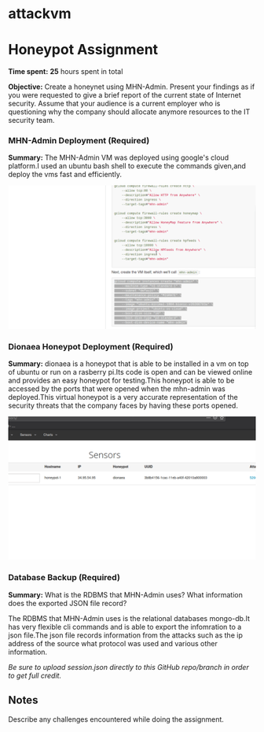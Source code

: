 # attackvm

# Honeypot Assignment

**Time spent:** **25** hours spent in total

**Objective:** Create a honeynet using MHN-Admin. Present your findings as if you were requested to give a brief report of the current state of Internet security. Assume that your audience is a current employer who is questioning why the company should allocate anymore resources to the IT security team.

### MHN-Admin Deployment (Required)

**Summary:** The MHN-Admin VM was deployed using google's cloud platform.I used an ubuntu bash shell to execute the commands given,and deploy the vms fast and efficiently.

<img src="mhn-admin.gif">

### Dionaea Honeypot Deployment (Required)

**Summary:** dionaea is a honeypot that is able to be installed in a vm on top of ubuntu or run on a rasberry pi.Its code is open and can be viewed online and provides an easy honeypot for testing.This honeypot is able to be accessed by the ports that were opened when the mhn-admin was deployed.This virtual honeypot is a very accurate representation of the security threats that the company faces by having these ports opened.

<img src="dionaea-honeypot.gif">

### Database Backup (Required) 

**Summary:** What is the RDBMS that MHN-Admin uses? What information does the exported JSON file record?

The RDBMS that MHN-Admin uses is the relational databases mongo-db.It has very flexible cli commands and is able to export the infomration to a json file.The json file records information from the attacks such as the ip address of the source what protocol was used and various other information.

*Be sure to upload session.json directly to this GitHub repo/branch in order to get full credit.*



## Notes

Describe any challenges encountered while doing the assignment.
